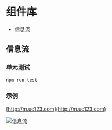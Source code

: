 # 组件库
- 信息流
## 信息流
### 单元测试
```bash
npm run test
```
### 示例
[http://m.uc123.com](http://m.uc123.com)  

![信息流](https://cloud.githubusercontent.com/assets/2315342/10714370/3745dbc2-7b28-11e5-9592-d6c82ec4a3c4.gif)
